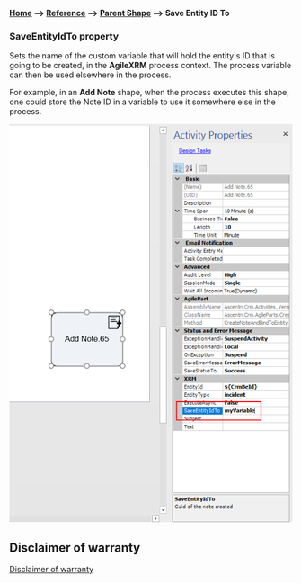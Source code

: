 __[Home](/) --> [Reference](/ref) -->  [Parent Shape](javascript:history.back()) --> Save Entity ID To__

### SaveEntityIdTo property 

Sets the name of the custom variable that will hold the entity's ID that is going to be created, 
in the **AgileXRM** process context. The process variable can then be used elsewhere in the process.

For example, in an **Add Note** shape, when the process executes this shape, 
one could store the Note ID in a variable to use it somewhere else in the process.

![SaveEntityIdTo](../media/SaveEntityIdTo.png)

## Disclaimer of warranty

[Disclaimer of warranty](../../guides/common/DisclaimerOfWarranty.md)